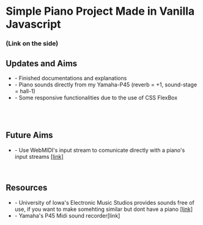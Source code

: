 <h1> Simple Piano Project Made in Vanilla Javascript </h1>
<h3> (Link on the side)</h3>


<h2>Updates and Aims</h2>
<ul> 
    <li>- Finished documentations and explanations</li>
    <li>- Piano sounds directly from my Yamaha-P45 (reverb = +1, sound-stage = hall-1) </li>
    <li>- Some responsive functionalities due to the use of CSS FlexBox </li>
    <br>
</ul>

<br>
<h2>Future Aims</h2>
<ul>
    <li>- Use WebMIDI's input stream to comunicate directly with a piano's input streams <a href = "https://www.w3.org/TR/webmidi/">[link]</a> </li>
</ul>

<br>
<h2>Resources</h2>
<ul>
    <li>- University of Iowa's Electronic Music Studios provides sounds free of use, if you want to make somehting similar but dont have a piano <a href = "http://theremin.music.uiowa.edu/MISpiano.html">[link]
    </a> </li>
        <li>- Yamaha's P45 Midi sound recorder[link]
    </a> </li>
</ul>
